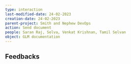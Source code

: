 ```yaml
---
type: interaction
last-modified-date: 24-02-2023
creation-date: 24-02-2023
parent-project: Smith and Nephew DevOps
action: Send document
people: Saran Raj, Selva, Venkat Krishnan, Tamil Selvan
object: GLM documentation
---
```


## Feedbacks
